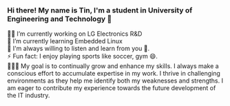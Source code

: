 ### Hi there! My name is Tin, I'm a student in University of Engineering and Technology 👋
👨‍💼 I’m currently working on LG Electronics R&D<br />
🐧 I’m currently learning Embedded Linux <br />
🤔 I'm always willing to listen and learn from you 👯.<br />
⚡ Fun fact: I enjoy playing sports like soccer, gym 😄.<br />
🚀🚀🚀 My goal is to continually grow and enhance my skills. I always make a conscious effort to accumulate expertise in my work. I thrive in challenging environments as they help me identify both my weaknesses and strengths. I am eager to contribute my experience towards the future development of the IT industry. 

<!--
**LuyenHuyTin/LuyenHuyTin** is a ✨ _special_ ✨ repository because its `README.md` (this file) appears on your GitHub profile.

Here are some ideas to get you started:

- 🔭 I’m currently working on ...
- 🌱 I’m currently learning ...
- 👯 I’m looking to collaborate on ...
- 🤔 I’m looking for help with ...
- 💬 Ask me about ...
- 📫 How to reach me: ...
- 😄 Pronouns: ...
- ⚡ Fun fact: ...
-->
